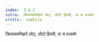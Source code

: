 ```yaml
---
index:  3.4.2
sutra:  क्रियासमभिहारे लोट्, लोटो हिस्वौ, वा च तध्वमोः
vritti:  samhita 
---
```


क्रियासमभिहारे लोट्, लोटो हिस्वौ, वा च तध्वमोः

